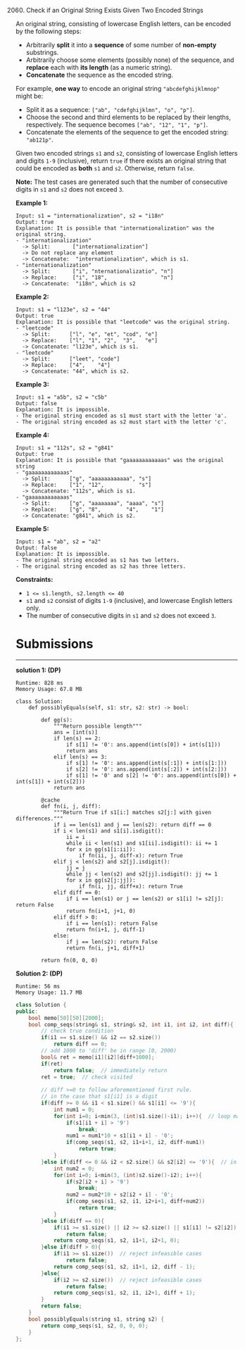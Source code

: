 2060. Check if an Original String Exists Given Two Encoded Strings

An original string, consisting of lowercase English letters, can be encoded by the following steps:

* Arbitrarily **split** it into a **sequence** of some number of **non-empty** substrings.
* Arbitrarily choose some elements (possibly none) of the sequence, and **replace** each with **its length** (as a numeric string).
* **Concatenate** the sequence as the encoded string.

For example, **one way** to encode an original string `"abcdefghijklmnop"` might be:

* Split it as a sequence: `["ab", "cdefghijklmn", "o", "p"]`.
* Choose the second and third elements to be replaced by their lengths, respectively. The sequence becomes `["ab", "12", "1", "p"]`.
* Concatenate the elements of the sequence to get the encoded string: `"ab121p"`.

Given two encoded strings `s1` and `s2`, consisting of lowercase English letters and digits `1-9` (inclusive), return `true` if there exists an original string that could be encoded as **both** `s1` and `s2`. Otherwise, return `false`.

**Note:** The test cases are generated such that the number of consecutive digits in `s1` and `s2` does not exceed `3`.

 

**Example 1:**
```
Input: s1 = "internationalization", s2 = "i18n"
Output: true
Explanation: It is possible that "internationalization" was the original string.
- "internationalization" 
  -> Split:       ["internationalization"]
  -> Do not replace any element
  -> Concatenate:  "internationalization", which is s1.
- "internationalization"
  -> Split:       ["i", "nternationalizatio", "n"]
  -> Replace:     ["i", "18",                 "n"]
  -> Concatenate:  "i18n", which is s2
```

**Example 2:**
```
Input: s1 = "l123e", s2 = "44"
Output: true
Explanation: It is possible that "leetcode" was the original string.
- "leetcode" 
  -> Split:      ["l", "e", "et", "cod", "e"]
  -> Replace:    ["l", "1", "2",  "3",   "e"]
  -> Concatenate: "l123e", which is s1.
- "leetcode" 
  -> Split:      ["leet", "code"]
  -> Replace:    ["4",    "4"]
  -> Concatenate: "44", which is s2.
```

**Example 3:**
```
Input: s1 = "a5b", s2 = "c5b"
Output: false
Explanation: It is impossible.
- The original string encoded as s1 must start with the letter 'a'.
- The original string encoded as s2 must start with the letter 'c'.
```

**Example 4:**
```
Input: s1 = "112s", s2 = "g841"
Output: true
Explanation: It is possible that "gaaaaaaaaaaaas" was the original string
- "gaaaaaaaaaaaas"
  -> Split:      ["g", "aaaaaaaaaaaa", "s"]
  -> Replace:    ["1", "12",           "s"]
  -> Concatenate: "112s", which is s1.
- "gaaaaaaaaaaaas"
  -> Split:      ["g", "aaaaaaaa", "aaaa", "s"]
  -> Replace:    ["g", "8",        "4",    "1"]
  -> Concatenate: "g841", which is s2.
```

**Example 5:**
```
Input: s1 = "ab", s2 = "a2"
Output: false
Explanation: It is impossible.
- The original string encoded as s1 has two letters.
- The original string encoded as s2 has three letters.
```

**Constraints:**

* `1 <= s1.length, s2.length <= 40`
* `s1` and `s2` consist of digits `1-9` (inclusive), and lowercase English letters only.
* The number of consecutive digits in `s1` and `s2` does not exceed `3`.

# Submissions
---
**solution 1: (DP)**
```
Runtime: 828 ms
Memory Usage: 67.8 MB
```
```pychon
class Solution:
    def possiblyEquals(self, s1: str, s2: str) -> bool:
        
        def gg(s): 
            """Return possible length"""
            ans = [int(s)]
            if len(s) == 2: 
                if s[1] != '0': ans.append(int(s[0]) + int(s[1]))
                return ans
            elif len(s) == 3: 
                if s[1] != '0': ans.append(int(s[:1]) + int(s[1:]))
                if s[2] != '0': ans.append(int(s[:2]) + int(s[2:]))
                if s[1] != '0' and s[2] != '0': ans.append(int(s[0]) + int(s[1]) + int(s[2]))
            return ans 
        
        @cache
        def fn(i, j, diff): 
            """Return True if s1[i:] matches s2[j:] with given differences."""
            if i == len(s1) and j == len(s2): return diff == 0
            if i < len(s1) and s1[i].isdigit(): 
                ii = i
                while ii < len(s1) and s1[ii].isdigit(): ii += 1
                for x in gg(s1[i:ii]): 
                    if fn(ii, j, diff-x): return True 
            elif j < len(s2) and s2[j].isdigit(): 
                jj = j 
                while jj < len(s2) and s2[jj].isdigit(): jj += 1
                for x in gg(s2[j:jj]): 
                    if fn(i, jj, diff+x): return True 
            elif diff == 0: 
                if i == len(s1) or j == len(s2) or s1[i] != s2[j]: return False 
                return fn(i+1, j+1, 0)
            elif diff > 0: 
                if i == len(s1): return False 
                return fn(i+1, j, diff-1)
            else: 
                if j == len(s2): return False 
                return fn(i, j+1, diff+1)
            
        return fn(0, 0, 0)
```

**Solution 2: (DP)**
```
Runtime: 56 ms
Memory Usage: 11.7 MB
```
```c++
class Solution {
public:
    bool memo[50][50][2000];
    bool comp_seqs(string& s1, string& s2, int i1, int i2, int diff){
        // check true condition
        if(i1 == s1.size() && i2 == s2.size())
			return diff == 0;
        // add 1000 to 'diff' be in range [0, 2000)
        bool& ret = memo[i1][i2][diff+1000];
        if(ret)
            return false;  // immediately return
        ret = true;  // check visited
		
		// diff >=0 to follow aforementioned first rule.
		// in the case that s1[i1] is a digit
        if(diff >= 0 && i1 < s1.size() && s1[i1] <= '9'){ 
            int num1 = 0;
            for(int i=0; i<min(3, (int)s1.size()-i1); i++){  // loop maximum 3 consecutive digits
                if(s1[i1 + i] > '9')
                    break;
                num1 = num1*10 + s1[i1 + i] - '0';
                if(comp_seqs(s1, s2, i1+i+1, i2, diff-num1))
                    return true;
            }
        }else if(diff <= 0 && i2 < s2.size() && s2[i2] <= '9'){  // in the case that s2[i2] is a digit 
            int num2 = 0;
            for(int i=0; i<min(3, (int)s2.size()-i2); i++){
                if(s2[i2 + i] > '9')
                    break;
                num2 = num2*10 + s2[i2 + i] - '0';
                if(comp_seqs(s1, s2, i1, i2+i+1, diff+num2))
                    return true;
            }
        }else if(diff == 0){
            if(i1 >= s1.size() || i2 >= s2.size() || s1[i1] != s2[i2])  // reject infeasible cases
                return false;
            return comp_seqs(s1, s2, i1+1, i2+1, 0);
        }else if(diff > 0){
            if(i1 >= s1.size())  // reject infeasible cases
                return false;
            return comp_seqs(s1, s2, i1+1, i2, diff - 1);
        }else{
            if(i2 >= s2.size())  // reject infeasible cases
                return false;
            return comp_seqs(s1, s2, i1, i2+1, diff + 1);
        }
        return false;
    }
    bool possiblyEquals(string s1, string s2) {
        return comp_seqs(s1, s2, 0, 0, 0);
    }
};
```
